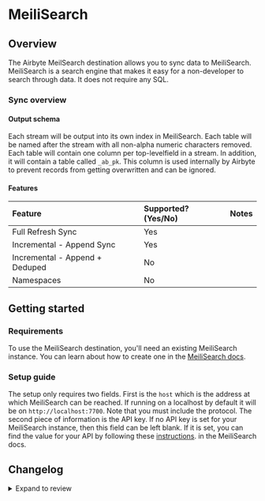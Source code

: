 # MeiliSearch

## Overview

The Airbyte MeilSearch destination allows you to sync data to MeiliSearch. MeiliSearch is a search
engine that makes it easy for a non-developer to search through data. It does not require any SQL.

### Sync overview

#### Output schema

Each stream will be output into its own index in MeiliSearch. Each table will be named after the
stream with all non-alpha numeric characters removed. Each table will contain one column per
top-levelfield in a stream. In addition, it will contain a table called `_ab_pk`. This column is
used internally by Airbyte to prevent records from getting overwritten and can be ignored.

#### Features

| Feature                        | Supported?\(Yes/No\) | Notes |
| :----------------------------- | :------------------- | :---- |
| Full Refresh Sync              | Yes                  |       |
| Incremental - Append Sync      | Yes                  |       |
| Incremental - Append + Deduped | No                   |       |
| Namespaces                     | No                   |       |

## Getting started

### Requirements

To use the MeiliSearch destination, you'll need an existing MeiliSearch instance. You can learn
about how to create one in the
[MeiliSearch docs](https://www.meilisearch.com/docs/learn/getting_started/installation).

### Setup guide

The setup only requires two fields. First is the `host` which is the address at which MeiliSearch
can be reached. If running on a localhost by default it will be on `http://localhost:7700`. Note
that you must include the protocol. The second piece of information is the API key. If no API key is
set for your MeiliSearch instance, then this field can be left blank. If it is set, you can find the
value for your API by following these
[instructions](https://docs.meilisearch.com/reference/features/authentication.html#master-key). in
the MeiliSearch docs.

## Changelog

<details>
  <summary>Expand to review</summary>

| Version | Date       | Pull Request                                              | Subject                                                |
| :------ | :--------- | :-------------------------------------------------------- | :----------------------------------------------------- |
| 1.0.4 | 2024-05-22 | [38415](https://github.com/airbytehq/airbyte/pull/38415) | [autopull] base image + poetry + up_to_date |
| 1.0.3 | 2024-05-20 | [38415](https://github.com/airbytehq/airbyte/pull/38415) | [autopull] base image + poetry + up_to_date |
| 1.0.2   | 2024-03-05 | [#35838](https://github.com/airbytehq/airbyte/pull/35838) | Un-archive connector                                   |
| 1.0.1   | 2023-12-19 | [27692](https://github.com/airbytehq/airbyte/pull/27692)  | Fix incomplete data indexing                           |
| 1.0.0   | 2022-10-26 | [18036](https://github.com/airbytehq/airbyte/pull/18036)  | Migrate MeiliSearch to Python CDK                      |
| 0.2.13  | 2022-06-17 | [13864](https://github.com/airbytehq/airbyte/pull/13864)  | Updated stacktrace format for any trace message errors |
| 0.2.12  | 2022-02-14 | [10256](https://github.com/airbytehq/airbyte/pull/10256)  | Add `-XX:+ExitOnOutOfMemoryError` JVM option           |
| 0.2.11  | 2021-12-28 | [9156](https://github.com/airbytehq/airbyte/pull/9156)    | Update connector fields title/description              |

</details>